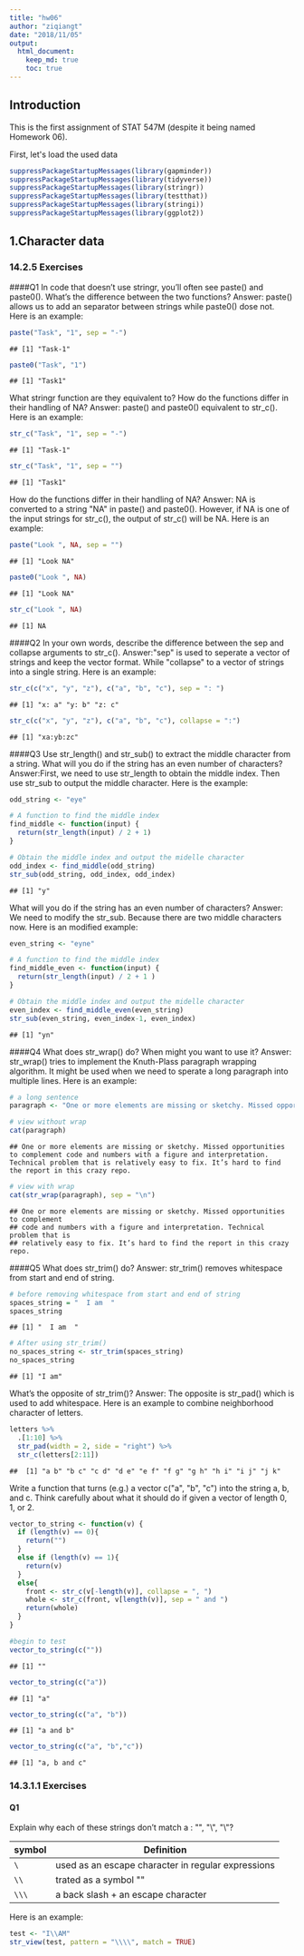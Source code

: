 ```yaml
---
title: "hw06"
author: "ziqiangt"
date: "2018/11/05"
output:
  html_document:
    keep_md: true
    toc: true
---
```

## Introduction
This is the first assignment of STAT 547M (despite it being named Homework 06).

First, let's load the used data

```r
suppressPackageStartupMessages(library(gapminder))
suppressPackageStartupMessages(library(tidyverse))
suppressPackageStartupMessages(library(stringr))
suppressPackageStartupMessages(library(testthat))
suppressPackageStartupMessages(library(stringi))
suppressPackageStartupMessages(library(ggplot2))
```


## 1.Character data
### 14.2.5 Exercises
####Q1
In code that doesn’t use stringr, you’ll often see paste() and paste0(). What’s the difference between the two functions? 
Answer: paste() allows us to add an separator between strings while paste0() dose not. Here is an example:

```r
paste("Task", "1", sep = "-")
```

```
## [1] "Task-1"
```

```r
paste0("Task", "1")
```

```
## [1] "Task1"
```

What stringr function are they equivalent to? How do the functions differ in their handling of NA?
Answer: paste() and paste0() equivalent to str_c(). Here is an example:

```r
str_c("Task", "1", sep = "-") 
```

```
## [1] "Task-1"
```

```r
str_c("Task", "1", sep = "")
```

```
## [1] "Task1"
```

How do the functions differ in their handling of NA?
Answer: NA is converted to a string "NA" in paste() and paste0(). However, if NA is one of the input strings for str_c(), the output of str_c() will be NA. Here is an example:

```r
paste("Look ", NA, sep = "")
```

```
## [1] "Look NA"
```

```r
paste0("Look ", NA)
```

```
## [1] "Look NA"
```

```r
str_c("Look ", NA)
```

```
## [1] NA
```

####Q2
In your own words, describe the difference between the sep and collapse arguments to str_c().
Answer:"sep" is used to seperate a vector of strings and keep the vector format. While "collapse" to a vector of strings into a single string. Here is an example:

```r
str_c(c("x", "y", "z"), c("a", "b", "c"), sep = ": ")
```

```
## [1] "x: a" "y: b" "z: c"
```

```r
str_c(c("x", "y", "z"), c("a", "b", "c"), collapse = ":")
```

```
## [1] "xa:yb:zc"
```

####Q3
Use str_length() and str_sub() to extract the middle character from a string. What will you do if the string has an even number of characters?
Answer:First, we need to use str_length to obtain the middle index. Then use str_sub to output the middle character. Here is the example:

```r
odd_string <- "eye"

# A function to find the middle index
find_middle <- function(input) {
  return(str_length(input) / 2 + 1)
}

# Obtain the middle index and output the midelle character
odd_index <- find_middle(odd_string) 
str_sub(odd_string, odd_index, odd_index)
```

```
## [1] "y"
```

What will you do if the string has an even number of characters?
Answer: We need to modify the str_sub. Because there are two middle characters now. Here is an modified example:

```r
even_string <- "eyne"

# A function to find the middle index
find_middle_even <- function(input) {
  return(str_length(input) / 2 + 1 )
}

# Obtain the middle index and output the midelle character
even_index <- find_middle_even(even_string) 
str_sub(even_string, even_index-1, even_index)
```

```
## [1] "yn"
```


####Q4
What does str_wrap() do? When might you want to use it?
Answer: str_wrap() tries to implement the Knuth-Plass paragraph wrapping algorithm. It might be used when we need to sperate a long paragraph into multiple lines. Here is an example:

```r
# a long sentence 
paragraph <- "One or more elements are missing or sketchy. Missed opportunities to complement code and numbers with a figure and interpretation. Technical problem that is relatively easy to fix. It’s hard to find the report in this crazy repo."

# view without wrap
cat(paragraph)
```

```
## One or more elements are missing or sketchy. Missed opportunities to complement code and numbers with a figure and interpretation. Technical problem that is relatively easy to fix. It’s hard to find the report in this crazy repo.
```

```r
# view with wrap
cat(str_wrap(paragraph), sep = "\n")
```

```
## One or more elements are missing or sketchy. Missed opportunities to complement
## code and numbers with a figure and interpretation. Technical problem that is
## relatively easy to fix. It’s hard to find the report in this crazy repo.
```

####Q5
What does str_trim() do? 
Answer: str_trim() removes whitespace from start and end of string. 

```r
# before removing whitespace from start and end of string
spaces_string = "  I am  "
spaces_string
```

```
## [1] "  I am  "
```

```r
# After using str_trim() 
no_spaces_string <- str_trim(spaces_string)
no_spaces_string
```

```
## [1] "I am"
```

What’s the opposite of str_trim()?
Answer: The opposite is str_pad() which is used to add whitespace. Here is an example to combine neighborhood character of letters.

```r
letters %>%
  .[1:10] %>% 
  str_pad(width = 2, side = "right") %>%
  str_c(letters[2:11])
```

```
##  [1] "a b" "b c" "c d" "d e" "e f" "f g" "g h" "h i" "i j" "j k"
```

Write a function that turns (e.g.) a vector c("a", "b", "c") into the string a, b, and c. Think carefully about what it should do if given a vector of length 0, 1, or 2.

```r
vector_to_string <- function(v) {
  if (length(v) == 0){
    return("")
  }
  else if (length(v) == 1){
    return(v)
  }
  else{
    front <- str_c(v[-length(v)], collapse = ", ")
    whole <- str_c(front, v[length(v)], sep = " and ")
    return(whole)
  }
}

#begin to test
vector_to_string(c(""))
```

```
## [1] ""
```

```r
vector_to_string(c("a"))
```

```
## [1] "a"
```

```r
vector_to_string(c("a", "b"))
```

```
## [1] "a and b"
```

```r
vector_to_string(c("a", "b","c"))
```

```
## [1] "a, b and c"
```

### 14.3.1.1 Exercises
#### Q1
Explain why each of these strings don’t match a \: "\", "\\", "\\\"?

symbol | Definition
----------------|------------------
   `\`      |  used as an escape character in regular expressions
   `\\`     | trated as a symbol "\"
   `\\\`    | a back slash + an escape character
   
Here is an example:

```r
test <- "I\\AM"
str_view(test, pattern = "\\\\", match = TRUE)
```

<!--html_preserve--><div id="htmlwidget-617c8c98c807db9f2ba1" style="width:960px;height:100%;" class="str_view html-widget"></div>
<script type="application/json" data-for="htmlwidget-617c8c98c807db9f2ba1">{"x":{"html":"<ul>\n  <li>I<span class='match'>\\<\/span>AM<\/li>\n<\/ul>"},"evals":[],"jsHooks":[]}</script><!--/html_preserve-->

####Q2
How would you match the sequence "'\?
Answer: Both ' and \ need to be escaped in regex.

```r
test <- "\"'\\AM"
test
```

```
## [1] "\"'\\AM"
```

```r
str_view(test, pattern = "\"\\'\\\\", match = TRUE)
```

<!--html_preserve--><div id="htmlwidget-17c6b817616e85d59981" style="width:960px;height:100%;" class="str_view html-widget"></div>
<script type="application/json" data-for="htmlwidget-17c6b817616e85d59981">{"x":{"html":"<ul>\n  <li><span class='match'>\"'\\<\/span>AM<\/li>\n<\/ul>"},"evals":[],"jsHooks":[]}</script><!--/html_preserve-->

####Q3
What patterns will the regular expression \..\..\.. match? How would you represent it as a string?
Answer: It match ".anycharacter.anycharacter.anycharacter"

```r
test <- "I.A.M.z...xxx"

str_view(test, pattern = "\\..\\..\\..", match = TRUE)
```

<!--html_preserve--><div id="htmlwidget-e7664ac65c0ca2b113cb" style="width:960px;height:100%;" class="str_view html-widget"></div>
<script type="application/json" data-for="htmlwidget-e7664ac65c0ca2b113cb">{"x":{"html":"<ul>\n  <li>I<span class='match'>.A.M.z<\/span>...xxx<\/li>\n<\/ul>"},"evals":[],"jsHooks":[]}</script><!--/html_preserve-->

### 14.3.2.1 Exercises
####Q1
How would you match the literal string "$^$"?
Answer: Both $ and ^ need to be escaped in regex.

```r
test <- "$^$, $$sssa"
str_view(test, pattern = "\\$\\^\\ $", match = TRUE)
```

<!--html_preserve--><div id="htmlwidget-7591043040ed43bbb02f" style="width:960px;height:100%;" class="str_view html-widget"></div>
<script type="application/json" data-for="htmlwidget-7591043040ed43bbb02f">{"x":{"html":"<ul>\n  <li><\/li>\n<\/ul>"},"evals":[],"jsHooks":[]}</script><!--/html_preserve-->

####Q2
Given the corpus of common words in stringr::words, create regular expressions that find all words that:

Start with “y”.

```r
str_view(stringr::words, pattern = "^y", match = TRUE)
```

<!--html_preserve--><div id="htmlwidget-b71accef11de9ee5ee90" style="width:960px;height:100%;" class="str_view html-widget"></div>
<script type="application/json" data-for="htmlwidget-b71accef11de9ee5ee90">{"x":{"html":"<ul>\n  <li><span class='match'>y<\/span>ear<\/li>\n  <li><span class='match'>y<\/span>es<\/li>\n  <li><span class='match'>y<\/span>esterday<\/li>\n  <li><span class='match'>y<\/span>et<\/li>\n  <li><span class='match'>y<\/span>ou<\/li>\n  <li><span class='match'>y<\/span>oung<\/li>\n<\/ul>"},"evals":[],"jsHooks":[]}</script><!--/html_preserve-->

End with “x”.

```r
str_view(stringr::words, pattern = "x$", match = TRUE)
```

<!--html_preserve--><div id="htmlwidget-a646146132e843bd3caa" style="width:960px;height:100%;" class="str_view html-widget"></div>
<script type="application/json" data-for="htmlwidget-a646146132e843bd3caa">{"x":{"html":"<ul>\n  <li>bo<span class='match'>x<\/span><\/li>\n  <li>se<span class='match'>x<\/span><\/li>\n  <li>si<span class='match'>x<\/span><\/li>\n  <li>ta<span class='match'>x<\/span><\/li>\n<\/ul>"},"evals":[],"jsHooks":[]}</script><!--/html_preserve-->

Are exactly three letters long. (Don’t cheat by using str_length()!)

```r
#There are too many matched words
#let's narrow down the search range to the head 20 words
str_view(stringr::words[1:20], pattern = "^.{3}$", match = TRUE)
```

<!--html_preserve--><div id="htmlwidget-9a61e1e5a7832be7c102" style="width:960px;height:100%;" class="str_view html-widget"></div>
<script type="application/json" data-for="htmlwidget-9a61e1e5a7832be7c102">{"x":{"html":"<ul>\n  <li><span class='match'>act<\/span><\/li>\n  <li><span class='match'>add<\/span><\/li>\n<\/ul>"},"evals":[],"jsHooks":[]}</script><!--/html_preserve-->

Have seven letters or more.

```r
#There are too many matched words
#let's narrow down the search range to the head 20 words
str_view(stringr::words[1:20], pattern = "^.{7,}$", match = TRUE)
```

<!--html_preserve--><div id="htmlwidget-2ec19f826de4024716e0" style="width:960px;height:100%;" class="str_view html-widget"></div>
<script type="application/json" data-for="htmlwidget-2ec19f826de4024716e0">{"x":{"html":"<ul>\n  <li><span class='match'>absolute<\/span><\/li>\n  <li><span class='match'>account<\/span><\/li>\n  <li><span class='match'>achieve<\/span><\/li>\n  <li><span class='match'>address<\/span><\/li>\n  <li><span class='match'>advertise<\/span><\/li>\n  <li><span class='match'>afternoon<\/span><\/li>\n<\/ul>"},"evals":[],"jsHooks":[]}</script><!--/html_preserve-->

### 14.3.3.1 Exercises
#### Q1
Create regular expressions to find all words that:

Start with a vowel.

```r
str_view(stringr::words, pattern = "^[aeiou]|[AEIOU]", match = TRUE)
```

<!--html_preserve--><div id="htmlwidget-b85d2665cc94c09cb7fb" style="width:960px;height:100%;" class="str_view html-widget"></div>
<script type="application/json" data-for="htmlwidget-b85d2665cc94c09cb7fb">{"x":{"html":"<ul>\n  <li><span class='match'>a<\/span><\/li>\n  <li><span class='match'>a<\/span>ble<\/li>\n  <li><span class='match'>a<\/span>bout<\/li>\n  <li><span class='match'>a<\/span>bsolute<\/li>\n  <li><span class='match'>a<\/span>ccept<\/li>\n  <li><span class='match'>a<\/span>ccount<\/li>\n  <li><span class='match'>a<\/span>chieve<\/li>\n  <li><span class='match'>a<\/span>cross<\/li>\n  <li><span class='match'>a<\/span>ct<\/li>\n  <li><span class='match'>a<\/span>ctive<\/li>\n  <li><span class='match'>a<\/span>ctual<\/li>\n  <li><span class='match'>a<\/span>dd<\/li>\n  <li><span class='match'>a<\/span>ddress<\/li>\n  <li><span class='match'>a<\/span>dmit<\/li>\n  <li><span class='match'>a<\/span>dvertise<\/li>\n  <li><span class='match'>a<\/span>ffect<\/li>\n  <li><span class='match'>a<\/span>fford<\/li>\n  <li><span class='match'>a<\/span>fter<\/li>\n  <li><span class='match'>a<\/span>fternoon<\/li>\n  <li><span class='match'>a<\/span>gain<\/li>\n  <li><span class='match'>a<\/span>gainst<\/li>\n  <li><span class='match'>a<\/span>ge<\/li>\n  <li><span class='match'>a<\/span>gent<\/li>\n  <li><span class='match'>a<\/span>go<\/li>\n  <li><span class='match'>a<\/span>gree<\/li>\n  <li><span class='match'>a<\/span>ir<\/li>\n  <li><span class='match'>a<\/span>ll<\/li>\n  <li><span class='match'>a<\/span>llow<\/li>\n  <li><span class='match'>a<\/span>lmost<\/li>\n  <li><span class='match'>a<\/span>long<\/li>\n  <li><span class='match'>a<\/span>lready<\/li>\n  <li><span class='match'>a<\/span>lright<\/li>\n  <li><span class='match'>a<\/span>lso<\/li>\n  <li><span class='match'>a<\/span>lthough<\/li>\n  <li><span class='match'>a<\/span>lways<\/li>\n  <li><span class='match'>a<\/span>merica<\/li>\n  <li><span class='match'>a<\/span>mount<\/li>\n  <li><span class='match'>a<\/span>nd<\/li>\n  <li><span class='match'>a<\/span>nother<\/li>\n  <li><span class='match'>a<\/span>nswer<\/li>\n  <li><span class='match'>a<\/span>ny<\/li>\n  <li><span class='match'>a<\/span>part<\/li>\n  <li><span class='match'>a<\/span>pparent<\/li>\n  <li><span class='match'>a<\/span>ppear<\/li>\n  <li><span class='match'>a<\/span>pply<\/li>\n  <li><span class='match'>a<\/span>ppoint<\/li>\n  <li><span class='match'>a<\/span>pproach<\/li>\n  <li><span class='match'>a<\/span>ppropriate<\/li>\n  <li><span class='match'>a<\/span>rea<\/li>\n  <li><span class='match'>a<\/span>rgue<\/li>\n  <li><span class='match'>a<\/span>rm<\/li>\n  <li><span class='match'>a<\/span>round<\/li>\n  <li><span class='match'>a<\/span>rrange<\/li>\n  <li><span class='match'>a<\/span>rt<\/li>\n  <li><span class='match'>a<\/span>s<\/li>\n  <li><span class='match'>a<\/span>sk<\/li>\n  <li><span class='match'>a<\/span>ssociate<\/li>\n  <li><span class='match'>a<\/span>ssume<\/li>\n  <li><span class='match'>a<\/span>t<\/li>\n  <li><span class='match'>a<\/span>ttend<\/li>\n  <li><span class='match'>a<\/span>uthority<\/li>\n  <li><span class='match'>a<\/span>vailable<\/li>\n  <li><span class='match'>a<\/span>ware<\/li>\n  <li><span class='match'>a<\/span>way<\/li>\n  <li><span class='match'>a<\/span>wful<\/li>\n  <li><span class='match'>e<\/span>ach<\/li>\n  <li><span class='match'>e<\/span>arly<\/li>\n  <li><span class='match'>e<\/span>ast<\/li>\n  <li><span class='match'>e<\/span>asy<\/li>\n  <li><span class='match'>e<\/span>at<\/li>\n  <li><span class='match'>e<\/span>conomy<\/li>\n  <li><span class='match'>e<\/span>ducate<\/li>\n  <li><span class='match'>e<\/span>ffect<\/li>\n  <li><span class='match'>e<\/span>gg<\/li>\n  <li><span class='match'>e<\/span>ight<\/li>\n  <li><span class='match'>e<\/span>ither<\/li>\n  <li><span class='match'>e<\/span>lect<\/li>\n  <li><span class='match'>e<\/span>lectric<\/li>\n  <li><span class='match'>e<\/span>leven<\/li>\n  <li><span class='match'>e<\/span>lse<\/li>\n  <li><span class='match'>e<\/span>mploy<\/li>\n  <li><span class='match'>e<\/span>ncourage<\/li>\n  <li><span class='match'>e<\/span>nd<\/li>\n  <li><span class='match'>e<\/span>ngine<\/li>\n  <li><span class='match'>e<\/span>nglish<\/li>\n  <li><span class='match'>e<\/span>njoy<\/li>\n  <li><span class='match'>e<\/span>nough<\/li>\n  <li><span class='match'>e<\/span>nter<\/li>\n  <li><span class='match'>e<\/span>nvironment<\/li>\n  <li><span class='match'>e<\/span>qual<\/li>\n  <li><span class='match'>e<\/span>special<\/li>\n  <li><span class='match'>e<\/span>urope<\/li>\n  <li><span class='match'>e<\/span>ven<\/li>\n  <li><span class='match'>e<\/span>vening<\/li>\n  <li><span class='match'>e<\/span>ver<\/li>\n  <li><span class='match'>e<\/span>very<\/li>\n  <li><span class='match'>e<\/span>vidence<\/li>\n  <li><span class='match'>e<\/span>xact<\/li>\n  <li><span class='match'>e<\/span>xample<\/li>\n  <li><span class='match'>e<\/span>xcept<\/li>\n  <li><span class='match'>e<\/span>xcuse<\/li>\n  <li><span class='match'>e<\/span>xercise<\/li>\n  <li><span class='match'>e<\/span>xist<\/li>\n  <li><span class='match'>e<\/span>xpect<\/li>\n  <li><span class='match'>e<\/span>xpense<\/li>\n  <li><span class='match'>e<\/span>xperience<\/li>\n  <li><span class='match'>e<\/span>xplain<\/li>\n  <li><span class='match'>e<\/span>xpress<\/li>\n  <li><span class='match'>e<\/span>xtra<\/li>\n  <li><span class='match'>e<\/span>ye<\/li>\n  <li><span class='match'>i<\/span>dea<\/li>\n  <li><span class='match'>i<\/span>dentify<\/li>\n  <li><span class='match'>i<\/span>f<\/li>\n  <li><span class='match'>i<\/span>magine<\/li>\n  <li><span class='match'>i<\/span>mportant<\/li>\n  <li><span class='match'>i<\/span>mprove<\/li>\n  <li><span class='match'>i<\/span>n<\/li>\n  <li><span class='match'>i<\/span>nclude<\/li>\n  <li><span class='match'>i<\/span>ncome<\/li>\n  <li><span class='match'>i<\/span>ncrease<\/li>\n  <li><span class='match'>i<\/span>ndeed<\/li>\n  <li><span class='match'>i<\/span>ndividual<\/li>\n  <li><span class='match'>i<\/span>ndustry<\/li>\n  <li><span class='match'>i<\/span>nform<\/li>\n  <li><span class='match'>i<\/span>nside<\/li>\n  <li><span class='match'>i<\/span>nstead<\/li>\n  <li><span class='match'>i<\/span>nsure<\/li>\n  <li><span class='match'>i<\/span>nterest<\/li>\n  <li><span class='match'>i<\/span>nto<\/li>\n  <li><span class='match'>i<\/span>ntroduce<\/li>\n  <li><span class='match'>i<\/span>nvest<\/li>\n  <li><span class='match'>i<\/span>nvolve<\/li>\n  <li><span class='match'>i<\/span>ssue<\/li>\n  <li><span class='match'>i<\/span>t<\/li>\n  <li><span class='match'>i<\/span>tem<\/li>\n  <li><span class='match'>o<\/span>bvious<\/li>\n  <li><span class='match'>o<\/span>ccasion<\/li>\n  <li><span class='match'>o<\/span>dd<\/li>\n  <li><span class='match'>o<\/span>f<\/li>\n  <li><span class='match'>o<\/span>ff<\/li>\n  <li><span class='match'>o<\/span>ffer<\/li>\n  <li><span class='match'>o<\/span>ffice<\/li>\n  <li><span class='match'>o<\/span>ften<\/li>\n  <li><span class='match'>o<\/span>kay<\/li>\n  <li><span class='match'>o<\/span>ld<\/li>\n  <li><span class='match'>o<\/span>n<\/li>\n  <li><span class='match'>o<\/span>nce<\/li>\n  <li><span class='match'>o<\/span>ne<\/li>\n  <li><span class='match'>o<\/span>nly<\/li>\n  <li><span class='match'>o<\/span>pen<\/li>\n  <li><span class='match'>o<\/span>perate<\/li>\n  <li><span class='match'>o<\/span>pportunity<\/li>\n  <li><span class='match'>o<\/span>ppose<\/li>\n  <li><span class='match'>o<\/span>r<\/li>\n  <li><span class='match'>o<\/span>rder<\/li>\n  <li><span class='match'>o<\/span>rganize<\/li>\n  <li><span class='match'>o<\/span>riginal<\/li>\n  <li><span class='match'>o<\/span>ther<\/li>\n  <li><span class='match'>o<\/span>therwise<\/li>\n  <li><span class='match'>o<\/span>ught<\/li>\n  <li><span class='match'>o<\/span>ut<\/li>\n  <li><span class='match'>o<\/span>ver<\/li>\n  <li><span class='match'>o<\/span>wn<\/li>\n  <li><span class='match'>u<\/span>nder<\/li>\n  <li><span class='match'>u<\/span>nderstand<\/li>\n  <li><span class='match'>u<\/span>nion<\/li>\n  <li><span class='match'>u<\/span>nit<\/li>\n  <li><span class='match'>u<\/span>nite<\/li>\n  <li><span class='match'>u<\/span>niversity<\/li>\n  <li><span class='match'>u<\/span>nless<\/li>\n  <li><span class='match'>u<\/span>ntil<\/li>\n  <li><span class='match'>u<\/span>p<\/li>\n  <li><span class='match'>u<\/span>pon<\/li>\n  <li><span class='match'>u<\/span>se<\/li>\n  <li><span class='match'>u<\/span>sual<\/li>\n<\/ul>"},"evals":[],"jsHooks":[]}</script><!--/html_preserve-->

That only contain consonants.

```r
str_view(stringr::words, pattern = "^[^aeiou]{1,}$", match = TRUE)
```

<!--html_preserve--><div id="htmlwidget-ab8cccf74d8a9c9686fd" style="width:960px;height:100%;" class="str_view html-widget"></div>
<script type="application/json" data-for="htmlwidget-ab8cccf74d8a9c9686fd">{"x":{"html":"<ul>\n  <li><span class='match'>by<\/span><\/li>\n  <li><span class='match'>dry<\/span><\/li>\n  <li><span class='match'>fly<\/span><\/li>\n  <li><span class='match'>mrs<\/span><\/li>\n  <li><span class='match'>try<\/span><\/li>\n  <li><span class='match'>why<\/span><\/li>\n<\/ul>"},"evals":[],"jsHooks":[]}</script><!--/html_preserve-->

End with ed, but not with eed.

```r
str_view(stringr::words, pattern = "[^e]e{1}d$", match = TRUE)
```

<!--html_preserve--><div id="htmlwidget-02275b54a6c3b56f3a28" style="width:960px;height:100%;" class="str_view html-widget"></div>
<script type="application/json" data-for="htmlwidget-02275b54a6c3b56f3a28">{"x":{"html":"<ul>\n  <li><span class='match'>bed<\/span><\/li>\n  <li>hund<span class='match'>red<\/span><\/li>\n  <li><span class='match'>red<\/span><\/li>\n<\/ul>"},"evals":[],"jsHooks":[]}</script><!--/html_preserve-->

End with ing or ise.

```r
str_view(stringr::words, pattern = "ing|ise$", match = TRUE)
```

<!--html_preserve--><div id="htmlwidget-7ae043acfc90cfeca1ad" style="width:960px;height:100%;" class="str_view html-widget"></div>
<script type="application/json" data-for="htmlwidget-7ae043acfc90cfeca1ad">{"x":{"html":"<ul>\n  <li>advert<span class='match'>ise<\/span><\/li>\n  <li>br<span class='match'>ing<\/span><\/li>\n  <li>dur<span class='match'>ing<\/span><\/li>\n  <li>even<span class='match'>ing<\/span><\/li>\n  <li>exerc<span class='match'>ise<\/span><\/li>\n  <li>k<span class='match'>ing<\/span><\/li>\n  <li>mean<span class='match'>ing<\/span><\/li>\n  <li>morn<span class='match'>ing<\/span><\/li>\n  <li>otherw<span class='match'>ise<\/span><\/li>\n  <li>pract<span class='match'>ise<\/span><\/li>\n  <li>ra<span class='match'>ise<\/span><\/li>\n  <li>real<span class='match'>ise<\/span><\/li>\n  <li>r<span class='match'>ing<\/span><\/li>\n  <li>r<span class='match'>ise<\/span><\/li>\n  <li>s<span class='match'>ing<\/span><\/li>\n  <li>s<span class='match'>ing<\/span>le<\/li>\n  <li>surpr<span class='match'>ise<\/span><\/li>\n  <li>th<span class='match'>ing<\/span><\/li>\n<\/ul>"},"evals":[],"jsHooks":[]}</script><!--/html_preserve-->

#### Q2
Empirically verify the rule “i before e except after c”.

```r
# Rule “i before e except after c
high_subset <- str_subset(stringr::words, pattern = "[^c]ie|cei")
high_subset %>% knitr::kable()
```



|x          |
|:----------|
|achieve    |
|believe    |
|brief      |
|client     |
|die        |
|experience |
|field      |
|friend     |
|lie        |
|piece      |
|quiet      |
|receive    |
|tie        |
|view       |

```r
# The one which obey the rule
low_subset <- str_subset(stringr::words, pattern = "cie|[^c]ei")
low_subset %>% knitr::kable()
```



|x       |
|:-------|
|science |
|society |
|weigh   |

```r
# Test
if(length(high_subset) > length(low_subset))
  "Rule is correct"
```

```
## [1] "Rule is correct"
```

s “q” always followed by a “u”?

```r
#Find the words q is not followed by u
q_followed_u <- str_subset(stringr::words, pattern = "q[^u]")

#Test
test_that("“q” always followed by a “u”", {
  expect_more_than(1, length(q_followed_u))
})
```

Answer: Test passed

#### Q3
Write a regular expression that matches a word if it’s probably written in British English, not American English.
Answer: According to [oxfordinternationalenglish](https://www.oxfordinternationalenglish.com/differences-in-british-and-american-spelling/),British English words ending in ‘our’ usually end in ‘or’ in American English. Here is an example:

```r
# Test vectors
test_words <- c("colour", "flavor", "humour", "labor", "neighbour")

# View results
str_view(test_words, pattern = "our", match = TRUE)
```

<!--html_preserve--><div id="htmlwidget-d7f299caa26caef0d85e" style="width:960px;height:100%;" class="str_view html-widget"></div>
<script type="application/json" data-for="htmlwidget-d7f299caa26caef0d85e">{"x":{"html":"<ul>\n  <li>col<span class='match'>our<\/span><\/li>\n  <li>hum<span class='match'>our<\/span><\/li>\n  <li>neighb<span class='match'>our<\/span><\/li>\n<\/ul>"},"evals":[],"jsHooks":[]}</script><!--/html_preserve-->

#### Q4
Create a regular expression that will match telephone numbers as commonly written in your country.
Answer: In my country, China, the telephone number starts with +86 and have 11 digits (except +86) in total. 

```r
# Test vectors
test_words <- c("+8613777705661", "+16044888876", "+1605888876", "+861377770566")

# View results
str_view(test_words, pattern = "^\\+86[0-9]{11}", match = TRUE)
```

<!--html_preserve--><div id="htmlwidget-63c4fbd5b57fa8334f01" style="width:960px;height:100%;" class="str_view html-widget"></div>
<script type="application/json" data-for="htmlwidget-63c4fbd5b57fa8334f01">{"x":{"html":"<ul>\n  <li><span class='match'>+8613777705661<\/span><\/li>\n<\/ul>"},"evals":[],"jsHooks":[]}</script><!--/html_preserve-->

### 14.3.4.1 Exercises
#### Q1
Describe the equivalents of ?, +, * in {m,n} form.
Answer:

symbol | equivalent
----------------|------------------
   `?`      |  {0,1}
   `+`     |  {1,}
   `*`    | {0,}

#### Q2
Describe in words what these regular expressions match: (read carefully to see if I’m using a regular expression or a string that defines a regular expression.)

symbol | match
----------------|------------------
   `^.*$ `      |  any strings
   `\\{.+\\}`     | {at least one character} for example: {a}, {abd}
   `\d{4}-\d{2}-\d{2}`    | matches in the format dddd-dd-dd, where d is digit. For example, "1111-22-33".
   '\\\\{4}'    | matches four back slashes

#### Q3
Create regular expressions to find all words that:
Start with three consonants.

```r
str_view(stringr::words, pattern = "^[^aeoiu]{3,}", match = TRUE)
```

<!--html_preserve--><div id="htmlwidget-7f47b1ad7b9e1b5865b2" style="width:960px;height:100%;" class="str_view html-widget"></div>
<script type="application/json" data-for="htmlwidget-7f47b1ad7b9e1b5865b2">{"x":{"html":"<ul>\n  <li><span class='match'>Chr<\/span>ist<\/li>\n  <li><span class='match'>Chr<\/span>istmas<\/li>\n  <li><span class='match'>dry<\/span><\/li>\n  <li><span class='match'>fly<\/span><\/li>\n  <li><span class='match'>mrs<\/span><\/li>\n  <li><span class='match'>sch<\/span>eme<\/li>\n  <li><span class='match'>sch<\/span>ool<\/li>\n  <li><span class='match'>str<\/span>aight<\/li>\n  <li><span class='match'>str<\/span>ategy<\/li>\n  <li><span class='match'>str<\/span>eet<\/li>\n  <li><span class='match'>str<\/span>ike<\/li>\n  <li><span class='match'>str<\/span>ong<\/li>\n  <li><span class='match'>str<\/span>ucture<\/li>\n  <li><span class='match'>syst<\/span>em<\/li>\n  <li><span class='match'>thr<\/span>ee<\/li>\n  <li><span class='match'>thr<\/span>ough<\/li>\n  <li><span class='match'>thr<\/span>ow<\/li>\n  <li><span class='match'>try<\/span><\/li>\n  <li><span class='match'>typ<\/span>e<\/li>\n  <li><span class='match'>why<\/span><\/li>\n<\/ul>"},"evals":[],"jsHooks":[]}</script><!--/html_preserve-->

Have three or more vowels in a row.

```r
str_view(stringr::words, pattern = "[aeoiu]{3,}", match = TRUE)
```

<!--html_preserve--><div id="htmlwidget-da0f51cf0bcf59800bd5" style="width:960px;height:100%;" class="str_view html-widget"></div>
<script type="application/json" data-for="htmlwidget-da0f51cf0bcf59800bd5">{"x":{"html":"<ul>\n  <li>b<span class='match'>eau<\/span>ty<\/li>\n  <li>obv<span class='match'>iou<\/span>s<\/li>\n  <li>prev<span class='match'>iou<\/span>s<\/li>\n  <li>q<span class='match'>uie<\/span>t<\/li>\n  <li>ser<span class='match'>iou<\/span>s<\/li>\n  <li>var<span class='match'>iou<\/span>s<\/li>\n<\/ul>"},"evals":[],"jsHooks":[]}</script><!--/html_preserve-->

Have two or more vowel-consonant pairs in a row.

```r
str_view(stringr::words, pattern = "([aeoiu][^aeoiu]){3,}", match = TRUE)
```

<!--html_preserve--><div id="htmlwidget-e782bf817601db8ee34a" style="width:960px;height:100%;" class="str_view html-widget"></div>
<script type="application/json" data-for="htmlwidget-e782bf817601db8ee34a">{"x":{"html":"<ul>\n  <li><span class='match'>americ<\/span>a<\/li>\n  <li>b<span class='match'>enefit<\/span><\/li>\n  <li>b<span class='match'>usines<\/span>s<\/li>\n  <li>d<span class='match'>efinit<\/span>e<\/li>\n  <li>d<span class='match'>evelop<\/span><\/li>\n  <li>d<span class='match'>ocumen<\/span>t<\/li>\n  <li><span class='match'>econom<\/span>y<\/li>\n  <li><span class='match'>educat<\/span>e<\/li>\n  <li><span class='match'>eleven<\/span><\/li>\n  <li><span class='match'>evenin<\/span>g<\/li>\n  <li><span class='match'>eviden<\/span>ce<\/li>\n  <li>g<span class='match'>eneral<\/span><\/li>\n  <li>h<span class='match'>oliday<\/span><\/li>\n  <li>h<span class='match'>owever<\/span><\/li>\n  <li><span class='match'>imagin<\/span>e<\/li>\n  <li><span class='match'>operat<\/span>e<\/li>\n  <li><span class='match'>original<\/span><\/li>\n  <li>part<span class='match'>icular<\/span><\/li>\n  <li>p<span class='match'>olitic<\/span><\/li>\n  <li>p<span class='match'>ositiv<\/span>e<\/li>\n  <li>s<span class='match'>eparat<\/span>e<\/li>\n  <li>s<span class='match'>imilar<\/span><\/li>\n  <li>sp<span class='match'>ecific<\/span><\/li>\n  <li>t<span class='match'>elevis<\/span>ion<\/li>\n  <li>th<span class='match'>erefor<\/span>e<\/li>\n  <li><span class='match'>univer<\/span>sity<\/li>\n<\/ul>"},"evals":[],"jsHooks":[]}</script><!--/html_preserve-->

#### Q4
Solve the beginner regexp crosswords at [this link](https://regexcrossword.com/challenges/beginner).
![](results.png)

### 14.3.5.1 Exercises
#### Q1
Describe, in words, what these expressions will match:

symbol | match
----------------|------------------
   (.)\1\1      |  match a character followed with \1\1. e.g. "x\1\1"
   "(.)(.)\\2\\1"     | match the two characters followed with and reversal. e.g. "xyyx" 
   `(..)\1`    | match a pair of characters followed with \1. e.g. "ab\1\1"
   "(.).\\1.\\1"    | match in the format "x anycharacter x anycharacter x". e.g. "abaxa"
   "(.)(.)(.).*\\3\\2\\1" | match three characters appears at the beginning, then follows by any characters (0 or more), then the reversal of the begining three characters. For example, "abcxxcba".

#### Q2
Construct regular expressions to match words that:
Start and end with the same character.

```r
str_view(stringr::words, pattern = "^(.).*\\1$", match = TRUE)
```

<!--html_preserve--><div id="htmlwidget-9c634d84e2b27ec05545" style="width:960px;height:100%;" class="str_view html-widget"></div>
<script type="application/json" data-for="htmlwidget-9c634d84e2b27ec05545">{"x":{"html":"<ul>\n  <li><span class='match'>america<\/span><\/li>\n  <li><span class='match'>area<\/span><\/li>\n  <li><span class='match'>dad<\/span><\/li>\n  <li><span class='match'>dead<\/span><\/li>\n  <li><span class='match'>depend<\/span><\/li>\n  <li><span class='match'>educate<\/span><\/li>\n  <li><span class='match'>else<\/span><\/li>\n  <li><span class='match'>encourage<\/span><\/li>\n  <li><span class='match'>engine<\/span><\/li>\n  <li><span class='match'>europe<\/span><\/li>\n  <li><span class='match'>evidence<\/span><\/li>\n  <li><span class='match'>example<\/span><\/li>\n  <li><span class='match'>excuse<\/span><\/li>\n  <li><span class='match'>exercise<\/span><\/li>\n  <li><span class='match'>expense<\/span><\/li>\n  <li><span class='match'>experience<\/span><\/li>\n  <li><span class='match'>eye<\/span><\/li>\n  <li><span class='match'>health<\/span><\/li>\n  <li><span class='match'>high<\/span><\/li>\n  <li><span class='match'>knock<\/span><\/li>\n  <li><span class='match'>level<\/span><\/li>\n  <li><span class='match'>local<\/span><\/li>\n  <li><span class='match'>nation<\/span><\/li>\n  <li><span class='match'>non<\/span><\/li>\n  <li><span class='match'>rather<\/span><\/li>\n  <li><span class='match'>refer<\/span><\/li>\n  <li><span class='match'>remember<\/span><\/li>\n  <li><span class='match'>serious<\/span><\/li>\n  <li><span class='match'>stairs<\/span><\/li>\n  <li><span class='match'>test<\/span><\/li>\n  <li><span class='match'>tonight<\/span><\/li>\n  <li><span class='match'>transport<\/span><\/li>\n  <li><span class='match'>treat<\/span><\/li>\n  <li><span class='match'>trust<\/span><\/li>\n  <li><span class='match'>window<\/span><\/li>\n  <li><span class='match'>yesterday<\/span><\/li>\n<\/ul>"},"evals":[],"jsHooks":[]}</script><!--/html_preserve-->

Contain a repeated pair of letters (e.g. “church” contains “ch” repeated twice.)

```r
str_view(stringr::words, pattern = "(..).*\\1", match = TRUE)
```

<!--html_preserve--><div id="htmlwidget-8299fd0b85b81b559b0f" style="width:960px;height:100%;" class="str_view html-widget"></div>
<script type="application/json" data-for="htmlwidget-8299fd0b85b81b559b0f">{"x":{"html":"<ul>\n  <li>ap<span class='match'>propr<\/span>iate<\/li>\n  <li><span class='match'>church<\/span><\/li>\n  <li>c<span class='match'>ondition<\/span><\/li>\n  <li><span class='match'>decide<\/span><\/li>\n  <li><span class='match'>environmen<\/span>t<\/li>\n  <li>l<span class='match'>ondon<\/span><\/li>\n  <li>pa<span class='match'>ragra<\/span>ph<\/li>\n  <li>p<span class='match'>articular<\/span><\/li>\n  <li><span class='match'>photograph<\/span><\/li>\n  <li>p<span class='match'>repare<\/span><\/li>\n  <li>p<span class='match'>ressure<\/span><\/li>\n  <li>r<span class='match'>emem<\/span>ber<\/li>\n  <li><span class='match'>repre<\/span>sent<\/li>\n  <li><span class='match'>require<\/span><\/li>\n  <li><span class='match'>sense<\/span><\/li>\n  <li>the<span class='match'>refore<\/span><\/li>\n  <li>u<span class='match'>nderstand<\/span><\/li>\n  <li>w<span class='match'>hethe<\/span>r<\/li>\n<\/ul>"},"evals":[],"jsHooks":[]}</script><!--/html_preserve-->

Contain one letter repeated in at least three places (e.g. “eleven” contains three “e”s.)

```r
str_view(stringr::words, pattern = "(.).*\\1.*\\1", match = TRUE)
```

<!--html_preserve--><div id="htmlwidget-1237b82e1d979079face" style="width:960px;height:100%;" class="str_view html-widget"></div>
<script type="application/json" data-for="htmlwidget-1237b82e1d979079face">{"x":{"html":"<ul>\n  <li>a<span class='match'>pprop<\/span>riate<\/li>\n  <li><span class='match'>availa<\/span>ble<\/li>\n  <li>b<span class='match'>elieve<\/span><\/li>\n  <li>b<span class='match'>etwee<\/span>n<\/li>\n  <li>bu<span class='match'>siness<\/span><\/li>\n  <li>d<span class='match'>egree<\/span><\/li>\n  <li>diff<span class='match'>erence<\/span><\/li>\n  <li>di<span class='match'>scuss<\/span><\/li>\n  <li><span class='match'>eleve<\/span>n<\/li>\n  <li>e<span class='match'>nvironmen<\/span>t<\/li>\n  <li><span class='match'>evidence<\/span><\/li>\n  <li><span class='match'>exercise<\/span><\/li>\n  <li><span class='match'>expense<\/span><\/li>\n  <li><span class='match'>experience<\/span><\/li>\n  <li><span class='match'>indivi<\/span>dual<\/li>\n  <li>p<span class='match'>aragra<\/span>ph<\/li>\n  <li>r<span class='match'>eceive<\/span><\/li>\n  <li>r<span class='match'>emembe<\/span>r<\/li>\n  <li>r<span class='match'>eprese<\/span>nt<\/li>\n  <li>t<span class='match'>elephone<\/span><\/li>\n  <li>th<span class='match'>erefore<\/span><\/li>\n  <li>t<span class='match'>omorro<\/span>w<\/li>\n<\/ul>"},"evals":[],"jsHooks":[]}</script><!--/html_preserve-->

### 14.4.2 Exercises
#### Q1
For each of the following challenges, try solving it by using both a single regular expression, and a combination of multiple str_detect() calls.

Find all words that start or end with x.

```r
# single regular expression
str_subset(stringr::words, pattern = "^x|x$") %>% 
  knitr::kable(col.names = c("Single Regular Expression"))
```



|Single Regular Expression |
|:-------------------------|
|box                       |
|sex                       |
|six                       |
|tax                       |

```r
# multiple str_detect()
m1 <- str_detect(stringr::words, pattern = "^x")
m2 <- str_detect(stringr::words, pattern = "x$")

## show table
stringr::words %>% 
  `[`(m1 | m2) %>% 
  knitr::kable(col.names = c("Multiple str_detect()"))
```



|Multiple str_detect() |
|:---------------------|
|box                   |
|sex                   |
|six                   |
|tax                   |

Find all words that start with a vowel and end with a consonant.

```r
# single regular expression, here we just search first 10 rows
str_subset(stringr::words[1:10], pattern = "^[aeiou].*[^aeiou]$") %>% 
  knitr::kable(col.names = c("Single Regular Expression"))
```



|Single Regular Expression |
|:-------------------------|
|about                     |
|accept                    |
|account                   |
|across                    |
|act                       |

```r
# multiple str_detect(), here we just search first 10 rows
m1 <- str_detect(stringr::words[1:10], pattern = "^[aeiou].*")
m2 <- str_detect(stringr::words[1:10], pattern = "[^aeiou]$")

## show table
stringr::words[1:10] %>% 
  `[`(m1 & m2) %>% 
  knitr::kable(col.names = c("Multiple str_detect()"))
```



|Multiple str_detect() |
|:---------------------|
|about                 |
|accept                |
|account               |
|across                |
|act                   |

Are there any words that contain at least one of each different vowel?
Answer: In orer to use single regular expression, we need to wirte 5*4*3*2*1=120 conditions. For example, we need to match "abc"" disorderly. There are 6 conditions: abc, acd, bac, bca, cab, cba. It is therefore seems impossible to use a single regular expression to finish this question.
However, we could use "?=" which is a positive lookahead, a type of zero-width assertion to solve this problem.

```r
test_words <- c("eioua", "aaaaa", "abcde", "aeeiuuo", "eeeiuuuuo")

# single regular expression
str_subset(test_words, pattern = "(?=.*a.*)(?=.*e.*)(?=.*i.*)(?=.*o.*)(?=.*u.*)") %>% 
  knitr::kable(col.names = c("Single Regular Expression"))
```



|Single Regular Expression |
|:-------------------------|
|eioua                     |
|aeeiuuo                   |

```r
# multiple str_detect()
m1 <- str_detect(test_words, pattern = "(?=.*a.*)")
m2 <- str_detect(test_words, pattern = "(?=.*e.*)")
m3 <- str_detect(test_words, pattern = "(?=.*i.*)")
m4 <- str_detect(test_words, pattern = "(?=.*o.*)")
m5 <- str_detect(test_words, pattern = "(?=.*u.*)")

## show table
test_words %>% 
  `[`(m1 & m2 & m3 & m4 & m5) %>% 
  knitr::kable(col.names = c("Multiple str_detect()"))
```



|Multiple str_detect() |
|:---------------------|
|eioua                 |
|aeeiuuo               |

#### Q2
What word has the highest number of vowels?

```r
# The highest number of vowels
max(str_count(stringr::words, "[aeiou]")) %>% 
  knitr::kable(col.names = c("Highest Number of Vowelss"))
```



| Highest Number of Vowelss|
|-------------------------:|
|                         5|

```r
# find the words with the highest number of vowels
num_vowels <- str_count(stringr::words, "[aeiou]")

stringr::words %>% 
  `[`(num_vowels == max(num_vowels)) %>% 
  knitr::kable(col.names = c("Detected Words"))
```



|Detected Words |
|:--------------|
|appropriate    |
|associate      |
|available      |
|colleague      |
|encourage      |
|experience     |
|individual     |
|television     |

What word has the highest proportion of vowels? (Hint: what is the denominator?)

```r
#  find highest proportion of vowels
portion_vowels <- str_count(stringr::words, "[aeiou]")/str_length(stringr::words)

stringr::words %>% 
  `[`(portion_vowels == max(portion_vowels)) %>% 
  knitr::kable(col.names = c("Detected Words"))
```



|Detected Words |
|:--------------|
|a              |

### 14.4.3.1 Exercises
#### Q1
In the previous example, you might have noticed that the regular expression matched “flickered”, which is not a colour. Modify the regex to fix the problem.

```r
# Example in book
colours <- c("red", "orange", "yellow", "green", "blue", "purple")
colour_match <- str_c(colours, collapse = "|")
colour_match
```

```
## [1] "red|orange|yellow|green|blue|purple"
```

```r
more <- sentences[str_count(sentences, colour_match) > 1]
str_view_all(more, colour_match)
```

<!--html_preserve--><div id="htmlwidget-2738c6aeca92917978cc" style="width:960px;height:100%;" class="str_view html-widget"></div>
<script type="application/json" data-for="htmlwidget-2738c6aeca92917978cc">{"x":{"html":"<ul>\n  <li>It is hard to erase <span class='match'>blue<\/span> or <span class='match'>red<\/span> ink.<\/li>\n  <li>The <span class='match'>green<\/span> light in the brown box flicke<span class='match'>red<\/span>.<\/li>\n  <li>The sky in the west is tinged with <span class='match'>orange<\/span> <span class='match'>red<\/span>.<\/li>\n<\/ul>"},"evals":[],"jsHooks":[]}</script><!--/html_preserve-->

It can been seen that flickered is also be matched. Thus, we need to define the word boundary. Here is the modifed one:

```r
boundary_colour_match <- str_c("\\b", colour_match, "\\b")

modified <- sentences[str_count(sentences, boundary_colour_match) > 1]
str_view_all(modified, colour_match)
```

<!--html_preserve--><div id="htmlwidget-e95185caa7c43669311c" style="width:960px;height:100%;" class="str_view html-widget"></div>
<script type="application/json" data-for="htmlwidget-e95185caa7c43669311c">{"x":{"html":"<ul>\n  <li>It is hard to erase <span class='match'>blue<\/span> or <span class='match'>red<\/span> ink.<\/li>\n  <li>The sky in the west is tinged with <span class='match'>orange<\/span> <span class='match'>red<\/span>.<\/li>\n<\/ul>"},"evals":[],"jsHooks":[]}</script><!--/html_preserve-->

#### Q2
From the Harvard sentences data, extract:
The first word from each sentence.

```r
first_words <- str_extract(sentences[1:10], pattern = "[a-zA-Z']+")  
  
tibble(sentences[1:10], first_words) %>% 
  knitr::kable(col.names = c("Selected Sentences", "First Word"))
```



Selected Sentences                            First Word 
--------------------------------------------  -----------
The birch canoe slid on the smooth planks.    The        
Glue the sheet to the dark blue background.   Glue       
It's easy to tell the depth of a well.        It's       
These days a chicken leg is a rare dish.      These      
Rice is often served in round bowls.          Rice       
The juice of lemons makes fine punch.         The        
The box was thrown beside the parked truck.   The        
The hogs were fed chopped corn and garbage.   The        
Four hours of steady work faced us.           Four       
Large size in stockings is hard to sell.      Large      

All words ending in ing.

```r
str_view(sentences, pattern = "[A-Za-z]+ing\\b", match = TRUE)
```

<!--html_preserve--><div id="htmlwidget-e13a41ef9293b7a5eb8f" style="width:960px;height:100%;" class="str_view html-widget"></div>
<script type="application/json" data-for="htmlwidget-e13a41ef9293b7a5eb8f">{"x":{"html":"<ul>\n  <li>The source of the huge river is the clear <span class='match'>spring<\/span>.<\/li>\n  <li>A pot of tea helps to pass the <span class='match'>evening<\/span>.<\/li>\n  <li>It snowed, rained, and hailed the same <span class='match'>morning<\/span>.<\/li>\n  <li>Take the <span class='match'>winding<\/span> path to reach the lake.<\/li>\n  <li>What joy there is in <span class='match'>living<\/span>.<\/li>\n  <li>A <span class='match'>king<\/span> ruled the state in the early days.<\/li>\n  <li><span class='match'>Adding<\/span> fast leads to wrong sums.<\/li>\n  <li>A saw is a tool used for <span class='match'>making<\/span> boards.<\/li>\n  <li>Both lost their lives in the <span class='match'>raging<\/span> storm.<\/li>\n  <li>The two met while <span class='match'>playing<\/span> on the sand.<\/li>\n  <li>The horn of the car woke the <span class='match'>sleeping<\/span> cop.<\/li>\n  <li>The pearl was worn in a thin silver <span class='match'>ring<\/span>.<\/li>\n  <li>See the cat <span class='match'>glaring<\/span> at the scared mouse.<\/li>\n  <li>Bail the boat, to stop it from <span class='match'>sinking<\/span>.<\/li>\n  <li>Feel the heat of the weak <span class='match'>dying<\/span> flame.<\/li>\n  <li><span class='match'>Bring<\/span> your problems to the wise chief.<\/li>\n  <li>Clothes and <span class='match'>lodging<\/span> are free to new men.<\/li>\n  <li>A <span class='match'>filing<\/span> case is now hard to buy.<\/li>\n  <li>Wood is best for <span class='match'>making<\/span> toys and blocks.<\/li>\n  <li>The sky that <span class='match'>morning<\/span> was clear and bright blue.<\/li>\n  <li>She has st smart way of <span class='match'>wearing<\/span> clothes.<\/li>\n  <li><span class='match'>Bring<\/span> your best compass to the third class.<\/li>\n  <li>A blue crane is a tall <span class='match'>wading<\/span> bird.<\/li>\n  <li>Jazz and <span class='match'>swing<\/span> fans like fast music.<\/li>\n  <li>The map had an X that meant <span class='match'>nothing<\/span>.<\/li>\n  <li>The gold <span class='match'>ring<\/span> fits only a pierced ear.<\/li>\n  <li>It is late <span class='match'>morning<\/span> on the old wall clock.<\/li>\n  <li>Let's all join as we <span class='match'>sing<\/span> the last chorus.<\/li>\n  <li>The quick fox jumped on the <span class='match'>sleeping<\/span> cat.<\/li>\n  <li>Try to trace the fine lines of the <span class='match'>painting<\/span>.<\/li>\n  <li>A ripe plum is fit for a <span class='match'>king<\/span>'s palate.<\/li>\n  <li>This plank was made for <span class='match'>walking<\/span> on.<\/li>\n  <li>North winds <span class='match'>bring<\/span> colds and fevers.<\/li>\n  <li>It takes heat to <span class='match'>bring<\/span> out the odor.<\/li>\n  <li>We now have a new base for <span class='match'>shipping<\/span>.<\/li>\n  <li>Seed is needed to plant the <span class='match'>spring<\/span> corn.<\/li>\n  <li>Say it slow!y but make it <span class='match'>ring<\/span> clear.<\/li>\n  <li>He wheeled the bike past. the <span class='match'>winding<\/span> road.<\/li>\n  <li>The case was <span class='match'>puzzling<\/span> to the old and wise.<\/li>\n  <li>The odor of <span class='match'>spring<\/span> makes young hearts jump.<\/li>\n  <li>The black trunk fell from the <span class='match'>landing<\/span>.<\/li>\n  <li>A <span class='match'>thing<\/span> of small note can cause despair.<\/li>\n  <li>She was <span class='match'>waiting<\/span> at my front lawn.<\/li>\n  <li>Stop <span class='match'>whistling<\/span> and watch the boys march.<\/li>\n  <li>Set the piece here and say <span class='match'>nothing<\/span>.<\/li>\n  <li>The team with the best <span class='match'>timing<\/span> looks good.<\/li>\n  <li>The sink is the <span class='match'>thing<\/span> in which we pile dishes.<\/li>\n  <li>Calves thrive on tender <span class='match'>spring<\/span> grass.<\/li>\n  <li>The first part of the plan needs <span class='match'>changing<\/span>.<\/li>\n  <li>The steady drip is worse than a <span class='match'>drenching<\/span> rain.<\/li>\n  <li>A stuffed chair slipped from the <span class='match'>moving<\/span> van.<\/li>\n  <li>Stop and stare at the hard <span class='match'>working<\/span> man.<\/li>\n  <li>A gold <span class='match'>ring<\/span> will please most any girl.<\/li>\n<\/ul>"},"evals":[],"jsHooks":[]}</script><!--/html_preserve-->

All plurals.

```r
# Just match the first 10 rows
str_view(sentences[1:10], pattern = "\\b[A-Za-z]{3,}e{0,1}s{1}\\b", match = TRUE)
```

<!--html_preserve--><div id="htmlwidget-a60416144ab9ab9c8b5d" style="width:960px;height:100%;" class="str_view html-widget"></div>
<script type="application/json" data-for="htmlwidget-a60416144ab9ab9c8b5d">{"x":{"html":"<ul>\n  <li>The birch canoe slid on the smooth <span class='match'>planks<\/span>.<\/li>\n  <li>These <span class='match'>days<\/span> a chicken leg is a rare dish.<\/li>\n  <li>Rice is often served in round <span class='match'>bowls<\/span>.<\/li>\n  <li>The juice of <span class='match'>lemons<\/span> makes fine punch.<\/li>\n  <li>The <span class='match'>hogs<\/span> were fed chopped corn and garbage.<\/li>\n  <li>Four <span class='match'>hours<\/span> of steady work faced us.<\/li>\n  <li>Large size in <span class='match'>stockings<\/span> is hard to sell.<\/li>\n<\/ul>"},"evals":[],"jsHooks":[]}</script><!--/html_preserve-->


### 14.4.4.1 Exercises
#### Q1
Find all words that come after a “number” like “one”, “two”, “three” etc. Pull out both the number and the word.

```r
# we assume we just have 0-10 number
numbers = c("zero","one","two","three","four","five","six","seven","eight","nine",
         "ten")

# collapse all nums using "|""
pattern <- str_c(numbers, collapse = "|")

# redesign the pattern to find the after word
pattern <- str_c(" (", pattern, ") ([a-zA-Z])+ ")

str_view(sentences[1:100], pattern = pattern, match = TRUE)
```

<!--html_preserve--><div id="htmlwidget-ee69f7bc10cc8a393d8e" style="width:960px;height:100%;" class="str_view html-widget"></div>
<script type="application/json" data-for="htmlwidget-ee69f7bc10cc8a393d8e">{"x":{"html":"<ul>\n  <li>The rope will bind the<span class='match'> seven books <\/span>at once.<\/li>\n  <li>The<span class='match'> two met <\/span>while playing on the sand.<\/li>\n  <li>There are more than<span class='match'> two factors <\/span>here.<\/li>\n<\/ul>"},"evals":[],"jsHooks":[]}</script><!--/html_preserve-->

#### Q2
Find all contractions. Separate out the pieces before and after the apostrophe.

```r
# Find the sentences meeting the requirement
pattern <- str_c("([a-zA-Z])+", "'", "([a-zA-Z])+")
filter_sentences <- sentences[str_detect(sentences, pattern = pattern)]

# Keep the  the pieces before and after the apostrophe part and remove '
contractions <- str_extract_all(filter_sentences, pattern = pattern, simplify = TRUE)
pieces <- str_split(contractions, pattern = "'", simplify = TRUE)

# show results as a table
data.frame(filter_sentences, pieces) %>% 
 knitr::kable(col.names = c("Sentences with Contractions", "Before Apostrophe", "After Apostrophe"))
```



Sentences with Contractions                    Before Apostrophe   After Apostrophe 
---------------------------------------------  ------------------  -----------------
It's easy to tell the depth of a well.         It                  s                
The soft cushion broke the man's fall.         man                 s                
Open the crate but don't break the glass.      don                 t                
Add the store's account to the last cent.      store               s                
The beam dropped down on the workmen's head.   workmen             s                
Let's all join as we sing the last chorus.     Let                 s                
The copper bowl shone in the sun's rays.       sun                 s                
A child's wit saved the day for us.            child               s                
A ripe plum is fit for a king's palate.        king                s                
It's a dense crowd in two distinct ways.       It                  s                
We don't get much money but we have fun.       don                 t                
Ripe pears are fit for a queen's table.        queen               s                
We don't like to admit our small faults.       don                 t                
Dig deep in the earth for pirate's gold.       pirate              s                
She saw a cat in the neighbor's house.         neighbor            s                

### 14.4.5.1 Exercises
#### Q1
Replace all forward slashes in a string with backslashes.

```r
test_strings <- c("I/AM", "It/OK") %>% 
  str_replace("/", "\\\\")
test_strings
```

```
## [1] "I\\AM"  "It\\OK"
```

#### Q2
Implement a simple version of str_to_lower() using replace_all().

```r
test_strings <- c("I/AM", "It/OK") %>% 
  str_replace_all( c("A"="a", "B"="b", "C"="c", "D"="d", "E"="e", "F"="f", "G"="g", "H"="h", "I"="i", "J"="j", "K"="k", "L"="l", "M"="m", "N"="n", "O"="o", "P"="p", "Q"="q", "R"="r", "S"="s", "T"="t", "U"="u", "V"="v", "W"="w", "X"="x", "Y"="y", "Z"="z"))

test_strings
```

```
## [1] "i/am"  "it/ok"
```

#### Q3
Switch the first and last letters in words.

```r
switch <- str_replace(stringr::words, 
                      pattern = "([a-zA-Z])([a-zA-Z]*)([a-zA-Z]$)", 
                      replacement = "\\3\\2\\1")

# show some of the words
switch %>% 
  head(10) %>% 
  knitr::kable(col.names = "Switch results")
```



|Switch results |
|:--------------|
|a              |
|ebla           |
|tboua          |
|ebsoluta       |
|tccepa         |
|tccouna        |
|echieva        |
|scrosa         |
|tca            |
|ectiva         |

Which of those strings are still words?
Answer: We can use "intersect" to find two sets that they have in common.

```r
intersect(stringr::words, switch) %>% 
  head(10) %>% 
  knitr::kable(col.names = "Still Words")
```



|Still Words |
|:-----------|
|a           |
|america     |
|area        |
|dad         |
|dead        |
|deal        |
|dear        |
|depend      |
|dog         |
|educate     |

### 14.4.6.1 Exercises
#### Q1
Split up a string like "apples, pears, and bananas" into individual components.

```r
test_string <- c("apples, pears, and bananas")

# use str_split() with boundary(word)
str_split(test_string, boundary("word"))[[1]] %>% 
  knitr::kable(col.names = c("Individual Components"))
```



|Individual Components |
|:---------------------|
|apples                |
|pears                 |
|and                   |
|bananas               |

#### Q2
Why is it better to split up by boundary("word") than " "?
Answer: Since use " " will bring other symbol rather a pure word. Here is an example.

```r
# create string to test
test_string <- c("apples, pears, and bananas")

# use str_split() with " "
str_split(test_string, " ")[[1]] %>% 
   knitr::kable(col.names = c("Individual Components"))
```



|Individual Components |
|:---------------------|
|apples,               |
|pears,                |
|and                   |
|bananas               |

#### Q3
What does splitting with an empty string ("") do? Experiment, and then read the documentation.
Answer: It will split every single character. This is same as boundary('character'). Here is an example.

```r
# create string to test
test_string <- c("apples, pears, and bananas")

# use str_split() with " "
str_split(test_string, "")[[1]] %>% 
   knitr::kable(col.names = c("Individual Components"))
```



|Individual Components |
|:---------------------|
|a                     |
|p                     |
|p                     |
|l                     |
|e                     |
|s                     |
|,                     |
|                      |
|p                     |
|e                     |
|a                     |
|r                     |
|s                     |
|,                     |
|                      |
|a                     |
|n                     |
|d                     |
|                      |
|b                     |
|a                     |
|n                     |
|a                     |
|n                     |
|a                     |
|s                     |

### Exercises 14.5.1
#### Q1
How would you find all strings containing \ with regex() vs. with fixed()?

symbol | match
----------------|------------------
   \ with regex()     |  \\\\
   \ with fixed()     | \\
   
#### Q2
What are the five most common words in sentences?

```r
word_list <- sentences %>% 
  # split all words from sentences
  str_split(boundary("word"), simplify = TRUE) %>% 
  # change to lower case for futhure counting
  str_to_lower()

# Using tibble to count words and kable them 
tibble(words = word_list) %>% 
  count(words, sort = TRUE) %>% 
  head(6) %>% 
  knitr::kable(col.names = c("Top 5 Words", "Count"))
```



Top 5 Words    Count
------------  ------
                2892
the              751
a                202
of               132
to               123
and              118

### 14.7.1 Exercises
#### Q1
Find the stringi functions that fullfill the following requirements.
Count the number of words.

```r
test_string <- "We have four words"
stri_count_words(test_string) %>% 
  knitr::kable(col.names = c("number of words"))
```



| number of words|
|---------------:|
|               4|

Find duplicated strings.

Function | Describtion
----------------|------------------
   stri_duplicated()     |  determines which strings in a character vector are duplicates of other elements.
   stri_duplicated_any()      | determines if there are any duplicated strings in a character vector.


```r
duplicated_vector <- c("diff", "same", "same")

# using stri_duplicated
stri_duplicated(duplicated_vector) %>% 
  knitr::kable(col.names = c("stri_duplicated"))
```



|stri_duplicated |
|:---------------|
|FALSE           |
|FALSE           |
|TRUE            |

```r
# using stri_duplicated_any
stri_duplicated_any(duplicated_vector) %>% 
  knitr::kable(col.names = c("stri_duplicated_anny"))
```



| stri_duplicated_anny|
|--------------------:|
|                    3|

Generate random text.

Function | Describtion
----------------|------------------
   stri_rand_strings()     |  Generates (pseudo)random strings of desired lengths
   stri_rand_lipsum()      | Generates (pseudo)random lorem ipsum text consisting of a given number of text paragraphs.


```r
# random stings
stri_rand_strings(5, sample(5:11, 5, replace=TRUE), '[a-zA-Z0-9]') %>% 
  knitr::kable(col.names = c("stri_rand_strings"))
```



|stri_rand_strings |
|:-----------------|
|1rcAd5m           |
|i5NQWpbV          |
|uOImM2dh          |
|4nSZ1BFvG         |
|jgBi6nw4rc        |

```r
# random paragraphs
cat(stri_rand_lipsum(2), sep="\n\n")
```

```
## Lorem ipsum dolor sit amet, ornare aenean mi a nec dolor. Fusce quis phasellus curae felis, mattis sociosqu. Elementum accumsan placerat cum interdum posuere ex justo dapibus senectus sagittis, sapien! Nisl pulvinar facilisi proin, aenean neque nullam vel tincidunt sed. Neque nulla duis accumsan dolor luctus et turpis velit. Duis morbi in aliquam, gravida in mattis! Ligula, tempor, in, proin aptent dui dictum dui lorem sed vivamus lectus. Hendrerit id maximus nisl pellentesque metus hendrerit efficitur. Augue quisque donec nunc dui interdum dictumst, in metus consectetur et donec. Maximus in ut mauris consectetur sit ac. Volutpat felis, risus adipiscing gravida non mauris rhoncus dapibus posuere. Orci odio, risus diam ultricies himenaeos aliquam metus. Congue ultrices pulvinar at leo sit ac, dignissim a eget netus orci. Varius nam malesuada litora suspendisse tristique. Sed ut, ut id fermentum lacinia nisi tempus nibh torquent leo natoque.
## 
## Sodales in suscipit pharetra mauris vitae suspendisse. Adipiscing eu ligula lacinia amet vel sapien et, vitae. Mus a consequat at amet vitae sapien elit, convallis. Tortor tincidunt ut nam tellus convallis urna tristique neque senectus eu accumsan faucibus arcu. Dolor leo tempor, non dignissim placerat, ac ultrices. Faucibus enim, sodales nullam nec quam ullamcorper odio, in eget vel leo lorem. Habitant, sed sed lectus orci nec sed maximus. Diam, vel suscipit curae, vestibulum ac venenatis nulla praesent! Egestas eget magnis nascetur sit sit lacus vestibulum ligula eu laoreet semper in, nibh vitae. Sed ligula vulputate lacus, sed? Ligula tortor suscipit gravida dictumst ligula ultrices.
```

#### Q2
How do you control the language that stri_sort() uses for sorting?
Answer: We can use opts_collator to control. Here is an example.

```r
num_first <- c("America1", "canada", "3")  
 
stri_sort(num_first, numeric = TRUE)
```

```
## [1] "3"        "America1" "canada"
```

## Writing functions
### Fitting curve
Let's try to find the fitting line with linear model of lifeExp in canada. Here is an function which could find the intercept and slope of the fitting curve.

```r
# Here is the funciton
le_lin_fit <- function(dat, offset = 1952) {
  the_fit <- lm(lifeExp ~ I(year - offset), dat)
  setNames(coef(the_fit), c("intercept", "slope"))
}

# Try with gapminder
le_lin_fit(gapminder %>% filter(country == "China"))
```

```
##  intercept      slope 
## 47.1904815  0.5307149
```


```r
# clean evironment
rm(list = ls())

# filter the 
Z_data <- gapminder %>% 
    filter(country == "China")

Z_data %>% 
    ggplot(aes(x = year, y = lifeExp)) +
    geom_point() +
    stat_smooth(method = "lm", formula = y ~ x, size = 1) +
    ggtitle("Quadratic regression of China's lifeExp over the years")
```

![](hw06_files/figure-html/unnamed-chunk-59-1.png)<!-- -->

### Plot function
Here we build a plot function to perform the plot task in hw03.

```r
# A funtion to perform the plot task
make_plot <- function(dat, x, color){
  plt <- ggplot(dat, aes( x = max_life, y = fct_reorder(country, max_life), color = country ))+
  geom_point() +
  ggtitle( "After fct_reorder" ) +
  xlab( "Max life expantancy") +
  ylab( "Country" ) +
  theme_dark()  #change theme
  
  return (plt)
}

# Data that we arrange
before_arrange <- gapminder %>%
  filter(continent == "Americas") %>% 
  group_by(country) %>% 
  # calcuate maximum lifeExp for each country
  mutate(max_life = max(lifeExp)) %>%
  select(country, max_life) %>% 
  # delete the repeat rows
  unique()

make_plot(before_arrange, max_life)
```

![](hw06_files/figure-html/unnamed-chunk-60-1.png)<!-- -->

